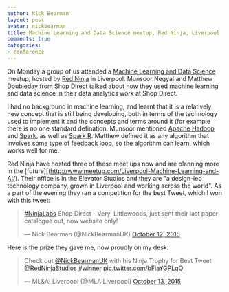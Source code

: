 ```yaml
---
author: Nick Bearman
layout: post
avatar: nickbearman
title: Machine Learning and Data Science meetup, Red Ninja, Liverpool
comments: true
categories:
- conference
---
```


On Monday a group of us attended a [Machine Learning and Data Science](http://www.meetup.com/Liverpool-Machine-Learning-and-AI/events/225747902/) meetup, hosted by [Red Ninja](http://www.redninja.co.uk/) in Liverpool. Munsoor Negyal and Matthew Doubleday from Shop Direct talked about how they used machine learning and data science in their data analytics work at Shop Direct. 

I had no background in machine learning, and learnt that it is a relatively new concept that is still being developing, both in terms of the technology used to implement it and the concepts and terms around it (for example there is no one standard defination. Munsoor mentioned [Apache Hadoop](https://hadoop.apache.org/) and [Spark](http://spark.apache.org/), as well as [Spark R](https://spark.apache.org/docs/latest/sparkr.html). Matthew defined it as any algorithm that involves some type of feedback loop, so the algorithm can learn, which works well for me. 

Red Ninja have hosted three of these meet ups now and are planning more in the [future][(http://www.meetup.com/Liverpool-Machine-Learning-and-AI/). Their office is in the Elevator Studios and they are "a design-led technology company, grown in Liverpool and working across the world". As a part of the evening they ran a competition for the best Tweet, which I won with this tweet:

<blockquote class="twitter-tweet" lang="en"><p lang="en" dir="ltr"><a href="https://twitter.com/hashtag/NinjaLabs?src=hash">#NinjaLabs</a> Shop Direct - Very, Littlewoods, just sent their last paper catalogue out, now website only!</p>&mdash; Nick Bearman (@NickBearmanUK) <a href="https://twitter.com/NickBearmanUK/status/653641943264690176">October 12, 2015</a></blockquote>
<script async src="//platform.twitter.com/widgets.js" charset="utf-8"></script>

Here is the prize they gave me, now proudly on my desk:

<blockquote class="twitter-tweet" lang="en"><p lang="en" dir="ltr">Check out <a href="https://twitter.com/NickBearmanUK">@NickBearmanUK</a> with his Ninja Trophy for Best Tweet <a href="https://twitter.com/RedNinjaStudios">@RedNinjaStudios</a> <a href="https://twitter.com/hashtag/winner?src=hash">#winner</a> <a href="http://t.co/bFjaYGPLqO">pic.twitter.com/bFjaYGPLqO</a></p>&mdash; ML&amp;AI Liverpool (@MLAILiverpool) <a href="https://twitter.com/MLAILiverpool/status/653856600285966336">October 13, 2015</a></blockquote>
<script async src="//platform.twitter.com/widgets.js" charset="utf-8"></script>
